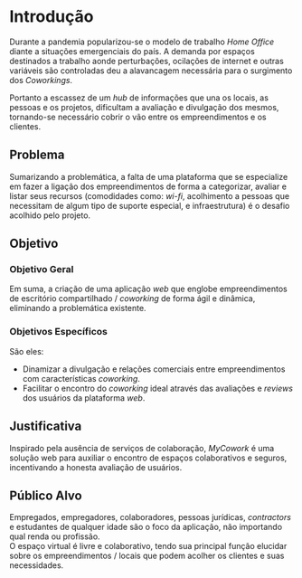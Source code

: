 # Introdução

<p>
    Durante a pandemia popularizou-se o modelo de trabalho <em>Home Office</em> diante a situações emergenciais do país. A demanda por espaços destinados a trabalho aonde perturbações, ocilações de internet e outras variáveis são controladas deu a alavancagem necessária para o surgimento dos <em>Coworkings</em>.
</p>
<p>
    Portanto a escassez de um <em>hub</em> de informações que una os locais, as pessoas e os projetos, dificultam a avaliação e divulgação dos mesmos, tornando-se necessário cobrir o vão entre os empreendimentos e os clientes.
</p>

## Problema

<p>
    Sumarizando a problemática, a falta de uma plataforma que se especialize em fazer a ligação dos empreendimentos de forma a categorizar, avaliar e listar seus recursos (comodidades como: <em>wi-fi</em>, acolhimento a pessoas que necessitam de algum tipo de suporte especial, e infraestrutura) é o desafio acolhido pelo projeto.
</p>

## Objetivo

### Objetivo Geral

<p>
    Em suma, a criação de uma aplicação <em>web</em> que englobe empreendimentos de escritório compartilhado / <em>coworking</em> de forma ágil e dinâmica, eliminando a problemática existente.
</p>

### Objetivos Específicos

<p>São eles: </p>

- Dinamizar a divulgação e relações comerciais entre empreendimentos com características <em>coworking</em>.
- Facilitar o encontro do <em>coworking</em> ideal através das avaliações e <em>reviews</em> dos usuários da plataforma <em>web</em>.

## Justificativa

<p>
    Inspirado pela ausência de serviços de colaboração, <em>MyCowork</em> é uma solução web para auxiliar o encontro de espaços colaborativos e seguros, incentivando a honesta avaliação de usuários.
</p>

## Público Alvo

<p>
    Empregados, empregadores, colaboradores, pessoas jurídicas, <em>contractors</em> e estudantes de qualquer idade são o foco da aplicação, não importando qual renda ou profissão.<br>O espaço virtual é livre e colaborativo, tendo sua principal função elucidar sobre os empreendimentos / locais que podem acolher os clientes e suas necessidades.
</p>
